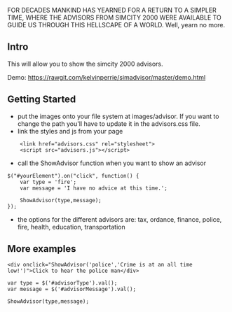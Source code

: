 FOR DECADES MANKIND HAS YEARNED FOR A RETURN TO A SIMPLER TIME, WHERE THE ADVISORS FROM SIMCITY 2000 WERE AVAILABLE TO GUIDE US THROUGH THIS HELLSCAPE OF A WORLD. Well, yearn no more.

## Intro

This will allow you to show the simcity 2000 advisors.

Demo: https://rawgit.com/kelvinperrie/simadvisor/master/demo.html

## Getting Started

* put the images onto your file system at images/advisor. If you want to change the path you'll have to update it in the advisors.css file.
* link the styles and js from your page
```
    <link href="advisors.css" rel="stylesheet">
    <script src="advisors.js"></script>
```
* call the ShowAdvisor function when you want to show an advisor
```
$("#yourElement").on("click", function() {
    var type = 'fire';
    var message = 'I have no advice at this time.';

    ShowAdvisor(type,message);
});
```
* the options for the different advisors are: tax, ordance, finance, police, fire, health, education, transportation

## More examples

```
<div onclick="ShowAdvisor('police','Crime is at an all time low!')">Click to hear the police man</div>
```

```
var type = $('#advisorType').val();
var message = $('#advisorMessage').val();

ShowAdvisor(type,message);
```

